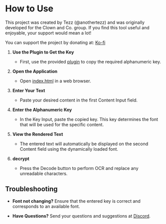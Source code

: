 # How to Use 

This project was created by Tezz (@anothertezz) and was originally developed for the Clown and Co. group. If you find this tool useful and enjoyable, your support would mean a lot!

You can support the project by donating at: [Ko-fi](https://ko-fi.com/anothertezz)


1. **Use the Plugin to Get the Key**
   - First, use the provided [plugin](https://tezzt.github.io/html-portfolio/) to copy the required alphanumeric key.

2. **Open the Application**
   - Open [index.html](https://tezzt.github.io/html-portfolio/) in a web browser.

3. **Enter Your Text**
   - Paste your desired content in the first Content Input field.

4. **Enter the Alphanumeric Key**
   - In the Key Input, paste the copied key. This key determines the font that will be used for the specific content.

5. **View the Rendered Text**
   - The entered text will automatically be displayed on the second Content field using the dynamically loaded font.

6. **decrypt**
   - Press the Decode button to perform OCR and replace any unreadable characters.


## Troubleshooting

- **Font not changing?** Ensure that the entered key is correct and corresponds to an available font.

- **Have Questions?** Send your questions and suggestions at [Discord](https://discord.gg/y59JxZjX2u).
